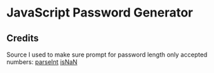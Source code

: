 # JavaScript Password Generator

## Credits 

Source I used to make sure prompt for password length only accepted numbers: 
[parseInt](https://developer.mozilla.org/en-US/docs/Web/JavaScript/Reference/Global_Objects/parseInt#try_it)
[isNaN](https://developer.mozilla.org/en-US/docs/Web/JavaScript/Reference/Global_Objects/isNaN)